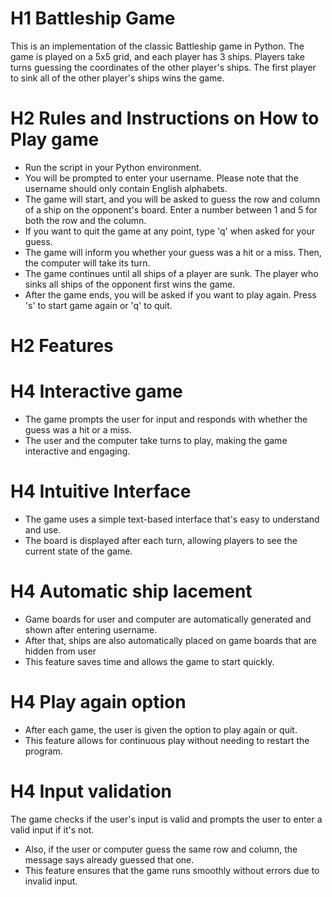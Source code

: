 # H1 Battleship Game

This is an implementation of the classic Battleship game in Python. The game is played on a 5x5 grid, and each player has 3 ships. Players take turns guessing the coordinates of the other player's ships. The first player to sink all of the other player's ships wins the game.

# H2 Rules and Instructions on How to Play game

- Run the script in your Python environment.
- You will be prompted to enter your username. Please note that the username should only contain English   alphabets.
- The game will start, and you will be asked to guess the row and column of a ship on the opponent's board. Enter a number between 1 and 5 for both the row and the column.
- If you want to quit the game at any point, type 'q' when asked for your guess.
- The game will inform you whether your guess was a hit or a miss. Then, the computer will take its turn.
- The game continues until all ships of a player are sunk. The player who sinks all ships of the opponent first wins the game.
- After the game ends, you will be asked if you want to play again. Press 's' to start game again or 'q' to quit.

# H2 Features

# H4 Interactive game
- The game prompts the user for input and responds with whether the guess was a hit or a miss.
- The user and the computer take turns to play, making the game interactive and engaging.
# H4 Intuitive Interface
- The game uses a simple text-based interface that's easy to understand and use.
- The board is displayed after each turn, allowing players to see the current state of the game.
# H4 Automatic ship lacement
- Game boards for user and computer are automatically generated and shown after entering username.
- After that, ships are also automatically placed on game boards that are hidden from user 
- This feature saves time and allows the game to start quickly.
# H4 Play again option
- After each game, the user is given the option to play again or quit.
- This feature allows for continuous play without needing to restart the program.
# H4 Input validation
The game checks if the user's input is valid and prompts the user to enter a valid input if it's not.
- Also, if the user or computer guess the same row and column, the message says already guessed that one.
- This feature ensures that the game runs smoothly without errors due to invalid input.